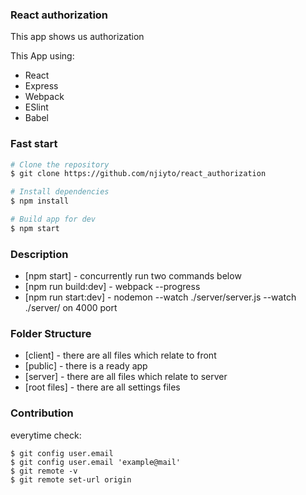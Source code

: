 ### React authorization

This app shows us authorization

This App using:

* React
* Express
* Webpack
* ESlint
* Babel


### Fast start
```sh
# Clone the repository
$ git clone https://github.com/njiyto/react_authorization

# Install dependencies
$ npm install

# Build app for dev
$ npm start
```

### Description
* [npm start] - concurrently run two commands below
* [npm run build:dev] - webpack --progress
* [npm run start:dev] -  nodemon --watch ./server/server.js --watch ./server/ on 4000 port

### Folder Structure
* [client] - there are all files which relate to front
* [public] - there is a ready app
* [server] - there are all files which relate to server
* [root files] - there are all settings files

### Contribution
everytime check:
```
$ git config user.email
$ git config user.email 'example@mail'
$ git remote -v
$ git remote set-url origin
```